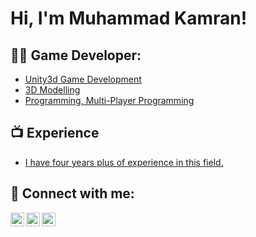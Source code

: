 <h1>Hi, I'm Muhammad Kamran! </h1>

<h2>👨‍💻 Game Developer:</h2>

  - [Unity3d Game Development](https://github.com/MuhammadKamran/Game-Developer)
  - [3D Modelling](https://github.com/MuhammadKamran/Game-Developer)
  - [Programming, Multi-Player Programming](https://github.com/MuhammadKamran/Game-Developer)


<h2>📺 Experience</h2>

- [I have four years plus of experience in this field.]()


<h2> 🤳 Connect with me:</h2>

[<img align="left" alt="MuhammadKamranVirk | Twitter" width="22px" src="https://cdn.jsdelivr.net/npm/simple-icons@v3/icons/twitter.svg" />][twitter]
[<img align="left" alt="MuhammadKamranVirk | LinkedIn" width="22px" src="https://cdn.jsdelivr.net/npm/simple-icons@v3/icons/linkedin.svg" />][linkedin]
[<img align="left" alt="MuhammadKamranVirk | Instagram" width="22px" src="https://cdn.jsdelivr.net/npm/simple-icons@v3/icons/instagram.svg" />][instagram]

[twitter]: https://twitter.com/_Kami_Virk?t=DGg5mnBVP6NoiFqJSLZZ8A&s=08
[instagram]: https://www.instagram.com/invites/contact/?i=l5bmw6f0byd5&utm_content=3f4hxhs
[linkedin]: https://www.linkedin.com/in/muhammad-kamran-virk-42295719b

<!--
**MuhammadKamran/MuhammadKamran** is a ✨ _special_ ✨ repository because its `README.md` (this file) appears on your GitHub profile.

Here are some ideas to get you started:

- 🔭 I’m currently working on ...
- 🌱 I’m currently learning ...
- 👯 I’m looking to collaborate on ...
- 🤔 I’m looking for help with ...
- 💬 Ask me about ...
- 📫 How to reach me: ...
- 😄 Pronouns: ...
- ⚡ Fun fact: ...
-->

